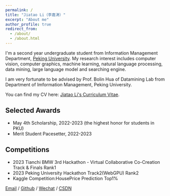 ```yaml
---
permalink: /
title: "Jiatao Li（李嘉涛）"
excerpt: "About me"
author_profile: true
redirect_from: 
  - /about/
  - /about.html
---
```


I'm a second year undergraduate student from Information Management Department, [Peking University](https://www.pku.edu.cn/). My research interest includes computer vision, computer graphics, machine learning, natural language processing, data mining, large language model and searching engine.

I am very fortunate to be advised by Prof. Bolin Hua of Datamining Lab from Department of Imformation Management, Peking University. 

You can find my CV here: [Jiatao Li's Curriculum Vitae](../assets/Curriculum_Vitae.pdf).

## Selected Awards
- May 4th Scholarship, 2022-2023 (the highest honor for students in PKU)
- Merit Student Pacesetter, 2022-2023

## Competitions
- 2023 Tianchi BMW 3rd Hackathon - Virtual Collaborative Co-Creation Track & Finals Rank1
- 2023 Peking University Hackathon Track2(WebGPU) Rank2
- Kaggle Competition:HousePrice Prediction Top1%




[Email](mailto:2200016651@stu.pku.edu.cn) / [Github](https://github.com/leejamesss) / [Wechat](../images/wechat.jpg) / [CSDN](https://blog.csdn.net/m0_72410588?spm=1000.2115.3001.5343)

